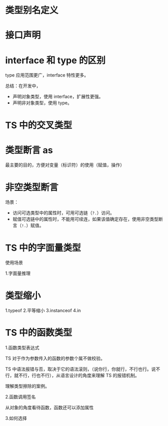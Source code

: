 # 类型别名定义

# 接口声明

# interface 和 type 的区别

type 应用范围更广，interface 特性更多。

总结：在开发中，
- 声明对象类型，使用 interface，扩展性更强。
- 声明非对象类型，使用 type。

# TS 中的交叉类型

# 类型断言 as

最主要的目的，方便对变量（标识符）的使用（赋值，操作）


# 非空类型断言

 场景：
- 访问可选类型中的属性时，可用可选链（`?.`）访问。
- 赋值可选链中的属性时，不能用可续连，如果该值确定存在，使用非空类型断言（`!.`）赋值。


# TS 中的字面量类型

使用场景

1.字面量推理


# 类型缩小

1.typeof
2.平等缩小
3.instanceof
4.in


# TS 中的函数类型

1.函数类型表达式

TS 对于作为参数传入的函数的参数个属不做校验。

TS 中语法报错与否，取决于它的语法滚则，（说你行，你就行，不行也行。说不行，就不行，行也不行），从语言设计的角度来理解 TS 的报错机制。

理解类型擦除的案例。


2.函数调用签名

从对象的角度看待函数，函数还可以添加属性

3.如何选择



